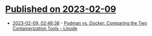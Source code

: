# [Published on 2023-02-09](index.md)

* [2023-02-09, 02:46:38](https://news.ycombinator.com/item?id=34719137) - [Podman vs. Docker: Comparing the Two Containerization Tools – Linode](https://www.linode.com/docs/guides/podman-vs-docker/)
